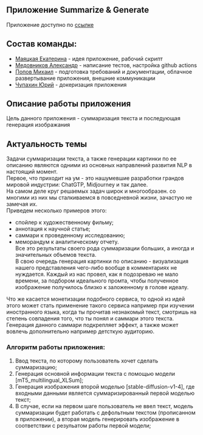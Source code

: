 ## Приложение Summarize & Generate
Приложение доступно по [ссылке](http://51.250.120.191)

## Состав команды:
- [Маяцкая Екатерина](https://github.com/Marakya) - идея приложение, рабочий скрипт
- [Медовников Александр](https://github.com/med-alex) - написание тестов,  настройка github actions
- [Попов Михаил](https://github.com/mik-79-ekb) - подготовка требований и документации, облачное развертывание приложения, внешние коммуникации
- [Чупахин Юрий](https://github.com/Uriy23) - докеризация приложения

## Описание работы приложения

Цель данного приложения - суммаризация текста и последующая генерация изображания

## Актуальность темы

Задачи суммаризации текста, а также генерации картинки по ее описанию являются одними из основных направлений развития NLP в настоящий момент.  
Первое, что приходит на ум - это нашумевшие разработки грандов мировой индустрии: ChatGTP, Midjourney и так далее.  
На самом деле круг решаемых задач широк и многообразен. со многими из них мы сталкиваемся в повседневной жизни, зачастую не замечая их.  
Приведем несколько примеров этого:  
- спойлер к художественному фильму;  
- аннотация к научной статье;  
- саммари к проведенному исследованию;  
- меморандум к аналитическому отчету.  
Все это результаты своего рода суммаризации больших, а иногда и значительных объемов текста.  
В свою очередь генерация картинки по описанию - визуализация нашего представления чего-либо вообще в комментариях не нуждается. 
Каждый из нас провел, как я подозреваю не мало времени, за подбором идеального промта, чтобы полученное изображение получилось близко к заложенному в голове идеалу.  
  
Что же касается монетизации подобного сервиса, то одной из идей этого может стать применение такого сервиса например при изучении иностранного языка, когда ты прочитав незнакомый текст, смотришь на степень совпадения того, что ты понял и саммари этого текста.
Генерация данного саммари подкрепляет эффект, а также может вовлечь дополнительно например детсткую аудиторию.   

### Алгоритм работы приложения:

 1. Ввод текста, по которому пользователь хочет сделать суммаризацию;
 2. Генерация основной информации текста с помощью модели [mT5_multilingual_XLSum];
 3.  Генерация изображения второй моделью [stable-diffusion-v1-4], где входными данными является суммаризированный первой моделью текст;
 4.  В случае, если на первом шаге пользователь не ввел текст, модель суммаризации будет работать с дефольтным текстом (прописанном в приложении), а вторая модель генерировать изображение в соответствии с резульатом работы первой модели;
